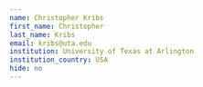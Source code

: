 ```yaml
---
name: Christopher Kribs
first_name: Christopher
last_name: Kribs
email: kribs@uta.edu
institution: University of Texas at Arlington
institution_country: USA
hide: no
---
```


